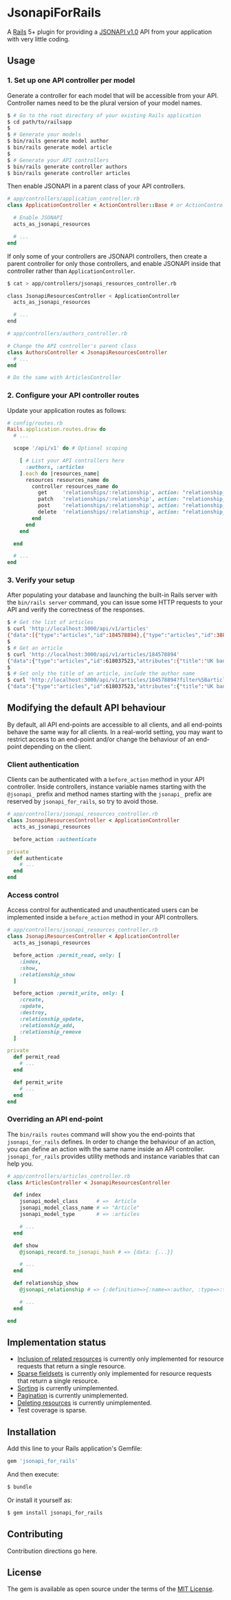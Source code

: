 # JsonapiForRails
A [Rails](http://rubyonrails.org/) 5+ plugin for providing a [JSONAPI v1.0](http://jsonapi.org/format/1.0/) API from your application with very little coding.

## Usage

### 1. Set up one API controller per model

Generate a controller for each model that will be accessible from your API. Controller names need to be the plural version of your model names.

```bash
$ # Go to the root directory of your existing Rails application
$ cd path/to/railsapp
$
$ # Generate your models
$ bin/rails generate model author
$ bin/rails generate model article
$
$ # Generate your API controllers
$ bin/rails generate controller authors
$ bin/rails generate controller articles
```

Then enable JSONAPI in a parent class of your API controllers. 

```ruby
# app/controllers/application_controller.rb
class ApplicationController < ActionController::Base # or ActionController::API

  # Enable JSONAPI
  acts_as_jsonapi_resources

  # ...
end
```

If only some of your controllers are JSONAPI controllers, then create a parent controller for only those controllers, and enable JSONAPI inside that controller rather than `ApplicationController`. 

```bash
$ cat > app/controllers/jsonapi_resources_controller.rb

class JsonapiResourcesController < ApplicationController
  acts_as_jsonapi_resources

  # ...
end
```

```ruby
# app/controllers/authors_controller.rb

# Change the API controller's parent class
class AuthorsController < JsonapiResourcesController
  # ...
end

# Do the same with ArticlesController
```

### 2. Configure your API controller routes
Update your application routes as follows:

```ruby
# config/routes.rb
Rails.application.routes.draw do
  # ...

  scope '/api/v1' do # Optional scoping

    [ # List your API controllers here
      :authors, :articles
    ].each do |resources_name|
      resources resources_name do
        controller resources_name do
          get     'relationships/:relationship', action: "relationship_show"
          patch   'relationships/:relationship', action: "relationship_update"
          post    'relationships/:relationship', action: "relationship_add"
          delete  'relationships/:relationship', action: "relationship_remove"
        end
      end
    end

  end

  # ...
end

```

### 3. Verify your setup
After populating your database and launching the built-in Rails server with the `bin/rails server` command, you can issue some HTTP requests to your API and verify the correctness of the responses.

```bash
$ # Get the list of articles
$ curl 'http://localhost:3000/api/v1/articles'
{"data":[{"type":"articles","id":184578894},{"type":"articles","id":388548390},{"type":"articles","id":618037523},{"type":"articles","id":994552601}]}
$
$ # Get an article
$ curl 'http://localhost:3000/api/v1/articles/184578894'
{"data":{"type":"articles","id":618037523,"attributes":{"title":"UK bank pay and bonuses in the spotlight as results season starts","content":"The pay deals handed to the bosses of Britain’s biggest banks will be in focus ...","created_at":"2016-02-22T16:57:43.401Z","updated_at":"2016-02-22T16:57:43.401Z"},"relationships":{"author":{"data":{"type":"authors","id":1023487079}}}}}
$
$ # Get only the title of an article, include the author name
$ curl 'http://localhost:3000/api/v1/articles/184578894?filter%5Barticles%5D=title,author;include=author;filter%5Bauthors%5D=name'
{"data":{"type":"articles","id":618037523,"attributes":{"title":"UK bank pay and bonuses in the spotlight as results season starts"},"relationships":{"author":{"data":{"type":"authors","id":1023487079}}}},"include":[{"data":{"type":"authors","id":1023487079,"attributes":{"name":"..."},"relationships":{}}}]}

```

## Modifying the default API behaviour
By default, all API end-points are accessible to all clients, and all end-points behave the same way for all clients. In a real-world setting, you may want to restrict access to an end-point and/or change the behaviour of an end-point depending on the client. 

### Client authentication
Clients can be authenticated with a `before_action` method in your API controller. Inside controllers, instance variable names starting with the `@jsonapi_` prefix and method names starting with the `jsonapi_` prefix are reserved by `jsonapi_for_rails`, so try to avoid those.

```ruby
# app/controllers/jsonapi_resources_controller.rb
class JsonapiResourcesController < ApplicationController
  acts_as_jsonapi_resources

  before_action :authenticate

private
  def authenticate
    # ...
  end
end
```

### Access control
Access control for authenticated and unauthenticated users can be implemented inside a `before_action` method in your API controllers.

```ruby
# app/controllers/jsonapi_resources_controller.rb
class JsonapiResourcesController < ApplicationController
  acts_as_jsonapi_resources

  before_action :permit_read, only: [
    :index,
    :show,
    :relationship_show
  ]

  before_action :permit_write, only: [
    :create, 
    :update, 
    :destroy,
    :relationship_update,
    :relationship_add,
    :relationship_remove
  ]

private
  def permit_read
    # ...
  end

  def permit_write
    # ...
  end
end
```

### Overriding an API end-point
The `bin/rails routes` command will show you the end-points that `jsonapi_for_rails` defines. In order to change the behaviour of an action, you can define an action with the same name inside an API controller. `jsonapi_for_rails` provides utility methods and instance variables that can help you.

```ruby
# app/controllers/articles_controller.rb
class ArticlesController < JsonapiResourcesController 

  def index
    jsonapi_model_class      # =>  Article
    jsonapi_model_class_name # => "Article"
    jsonapi_model_type       # => :articles

    # ...
  end

  def show
    @jsonapi_record.to_jsonapi_hash # => {data: {...}}

    # ...
  end

  def relationship_show
    @jsonapi_relationship # => {:definition=>{:name=>:author, :type=>:to_one, :receiver=>{:type=>:authors, :class=>Author}}

    # ...
  end

end
```

## Implementation status
* [Inclusion of related resources](http://jsonapi.org/format/1.0/#fetching-includes) is currently only implemented for resource requests that return a single resource. 
* [Sparse fieldsets](http://jsonapi.org/format/1.0/#fetching-sparse-fieldsets) is currently only implemented for resource requests that return a single resource. 
* [Sorting](http://jsonapi.org/format/1.0/#fetching-sorting) is currently unimplemented.
* [Pagination](http://jsonapi.org/format/1.0/#fetching-pagination) is currently unimplemented.
* [Deleting resources](http://jsonapi.org/format/1.0/#crud-deleting) is currently unimplemented.
* Test coverage is sparse.

## Installation
Add this line to your Rails application's Gemfile:

```ruby
gem 'jsonapi_for_rails'
```

And then execute:
```bash
$ bundle
```

Or install it yourself as:
```bash
$ gem install jsonapi_for_rails
```

## Contributing
Contribution directions go here.

## License
The gem is available as open source under the terms of the [MIT License](http://opensource.org/licenses/MIT).
